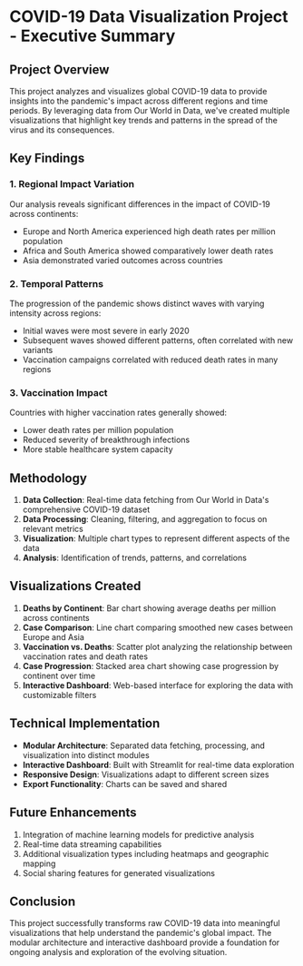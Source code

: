 # COVID-19 Data Visualization Project - Executive Summary

## Project Overview
This project analyzes and visualizes global COVID-19 data to provide insights into the pandemic's impact across different regions and time periods. By leveraging data from Our World in Data, we've created multiple visualizations that highlight key trends and patterns in the spread of the virus and its consequences.

## Key Findings

### 1. Regional Impact Variation
Our analysis reveals significant differences in the impact of COVID-19 across continents:
- Europe and North America experienced high death rates per million population
- Africa and South America showed comparatively lower death rates
- Asia demonstrated varied outcomes across countries

### 2. Temporal Patterns
The progression of the pandemic shows distinct waves with varying intensity across regions:
- Initial waves were most severe in early 2020
- Subsequent waves showed different patterns, often correlated with new variants
- Vaccination campaigns correlated with reduced death rates in many regions

### 3. Vaccination Impact
Countries with higher vaccination rates generally showed:
- Lower death rates per million population
- Reduced severity of breakthrough infections
- More stable healthcare system capacity

## Methodology
1. **Data Collection**: Real-time data fetching from Our World in Data's comprehensive COVID-19 dataset
2. **Data Processing**: Cleaning, filtering, and aggregation to focus on relevant metrics
3. **Visualization**: Multiple chart types to represent different aspects of the data
4. **Analysis**: Identification of trends, patterns, and correlations

## Visualizations Created
1. **Deaths by Continent**: Bar chart showing average deaths per million across continents
2. **Case Comparison**: Line chart comparing smoothed new cases between Europe and Asia
3. **Vaccination vs. Deaths**: Scatter plot analyzing the relationship between vaccination rates and death rates
4. **Case Progression**: Stacked area chart showing case progression by continent over time
5. **Interactive Dashboard**: Web-based interface for exploring the data with customizable filters

## Technical Implementation
- **Modular Architecture**: Separated data fetching, processing, and visualization into distinct modules
- **Interactive Dashboard**: Built with Streamlit for real-time data exploration
- **Responsive Design**: Visualizations adapt to different screen sizes
- **Export Functionality**: Charts can be saved and shared

## Future Enhancements
1. Integration of machine learning models for predictive analysis
2. Real-time data streaming capabilities
3. Additional visualization types including heatmaps and geographic mapping
4. Social sharing features for generated visualizations

## Conclusion
This project successfully transforms raw COVID-19 data into meaningful visualizations that help understand the pandemic's global impact. The modular architecture and interactive dashboard provide a foundation for ongoing analysis and exploration of the evolving situation.